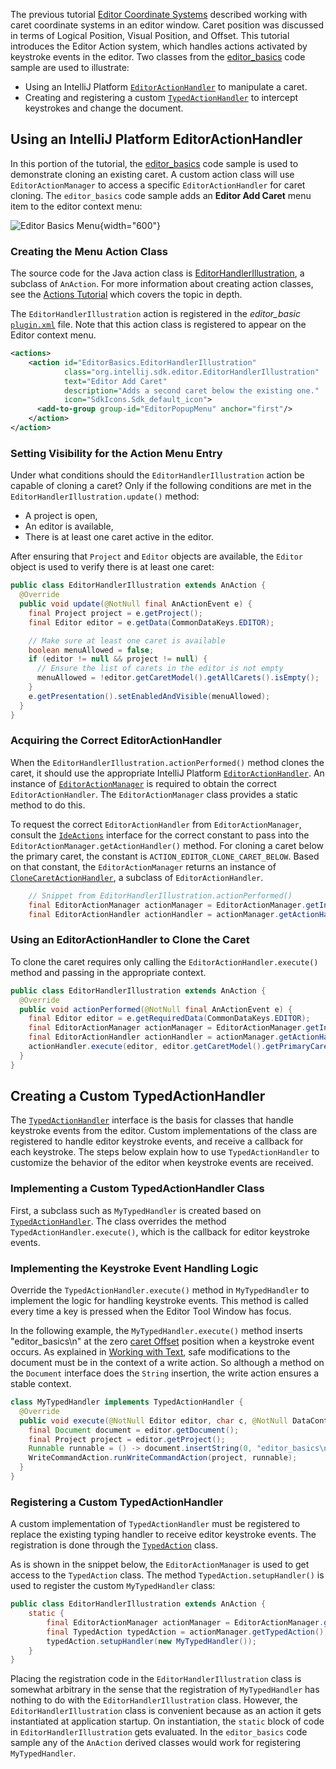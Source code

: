 [//]: # (title: 3. Handling Editor Events)

<!-- Copyright 2000-2020 JetBrains s.r.o. and other contributors. Use of this source code is governed by the Apache 2.0 license that can be found in the LICENSE file. -->

The previous tutorial [Editor Coordinate Systems](coordinates_system.md) described working with caret coordinate systems in an editor window.
Caret position was discussed in terms of Logical Position, Visual Position, and Offset.
This tutorial introduces the Editor Action system, which handles actions activated by keystroke events in the editor.
Two classes from the [editor_basics](https://github.com/JetBrains/intellij-sdk-code-samples/tree/main/editor_basics) code sample are used to illustrate:
* Using an IntelliJ Platform [`EditorActionHandler`](upsource:///platform/platform-api/src/com/intellij/openapi/editor/actionSystem/EditorActionHandler.java) to manipulate a caret.
* Creating and registering a custom [`TypedActionHandler`](upsource:///platform/platform-api/src/com/intellij/openapi/editor/actionSystem/TypedActionHandler.java) to intercept keystrokes and change the document.

## Using an IntelliJ Platform EditorActionHandler
In this portion of the tutorial, the [editor_basics](https://github.com/JetBrains/intellij-sdk-code-samples/tree/main/editor_basics) code sample is used to demonstrate cloning an existing caret.
A custom action class will use `EditorActionManager` to access a specific `EditorActionHandler` for caret cloning.
The `editor_basics` code sample adds an **Editor Add Caret** menu item to the editor context menu:

![Editor Basics Menu](basics.png){width="600"}

### Creating the Menu Action Class
The source code for the Java action class is [EditorHandlerIllustration](https://github.com/JetBrains/intellij-sdk-code-samples/blob/main/editor_basics/src/main/java/org/intellij/sdk/editor/EditorHandlerIllustration.java), a subclass of `AnAction`.
For more information about creating action classes, see the [Actions Tutorial](action_system.md) which covers the topic in depth.

The `EditorHandlerIllustration` action is registered in the _editor_basic_ [`plugin.xml`](https://github.com/JetBrains/intellij-sdk-code-samples/blob/main/editor_basics/src/main/resources/META-INF/plugin.xml) file.
Note that this action class is registered to appear on the Editor context menu.

```xml
<actions>
    <action id="EditorBasics.EditorHandlerIllustration"
            class="org.intellij.sdk.editor.EditorHandlerIllustration"
            text="Editor Add Caret"
            description="Adds a second caret below the existing one."
            icon="SdkIcons.Sdk_default_icon">
      <add-to-group group-id="EditorPopupMenu" anchor="first"/>
    </action>
</action>
```

### Setting Visibility for the Action Menu Entry
Under what conditions should the `EditorHandlerIllustration` action be capable of cloning a caret?
Only if the following conditions are met in the `EditorHandlerIllustration.update()` method:
* A project is open,
* An editor is available,
* There is at least one caret active in the editor.

After ensuring that `Project` and `Editor` objects are available, the `Editor` object is used to verify there is at least one caret:

```java
public class EditorHandlerIllustration extends AnAction {
  @Override
  public void update(@NotNull final AnActionEvent e) {
    final Project project = e.getProject();
    final Editor editor = e.getData(CommonDataKeys.EDITOR);

    // Make sure at least one caret is available
    boolean menuAllowed = false;
    if (editor != null && project != null) {
      // Ensure the list of carets in the editor is not empty
      menuAllowed = !editor.getCaretModel().getAllCarets().isEmpty();
    }
    e.getPresentation().setEnabledAndVisible(menuAllowed);
  }
}
```

### Acquiring the Correct EditorActionHandler
When the `EditorHandlerIllustration.actionPerformed()` method clones the caret, it should use the appropriate IntelliJ Platform [`EditorActionHandler`](upsource:///platform/platform-api/src/com/intellij/openapi/editor/actionSystem/EditorActionHandler.java).
An instance of [`EditorActionManager`](upsource:///platform/platform-api/src/com/intellij/openapi/editor/actionSystem/EditorActionManager.java) is required to obtain the correct `EditorActionHandler`.
The `EditorActionManager` class provides a static method to do this.

To request the correct `EditorActionHandler` from `EditorActionManager`, consult the [`IdeActions`](upsource:///platform/platform-api/src/com/intellij/openapi/actionSystem/IdeActions.java) interface for the correct constant to pass into the `EditorActionManager.getActionHandler()` method.
For cloning a caret below the primary caret, the constant is `ACTION_EDITOR_CLONE_CARET_BELOW`.
Based on that constant, the `EditorActionManager` returns an instance of [`CloneCaretActionHandler`](upsource:///platform/platform-impl/src/com/intellij/openapi/editor/actions/CloneCaretActionHandler.java), a subclass of `EditorActionHandler`.

```java
    // Snippet from EditorHandlerIllustration.actionPerformed()
    final EditorActionManager actionManager = EditorActionManager.getInstance();
    final EditorActionHandler actionHandler = actionManager.getActionHandler(IdeActions.ACTION_EDITOR_CLONE_CARET_BELOW);
```

### Using an EditorActionHandler to Clone the Caret
To clone the caret requires only calling the `EditorActionHandler.execute()` method and passing in the appropriate context.

```java
public class EditorHandlerIllustration extends AnAction {
  @Override
  public void actionPerformed(@NotNull final AnActionEvent e) {
    final Editor editor = e.getRequiredData(CommonDataKeys.EDITOR);
    final EditorActionManager actionManager = EditorActionManager.getInstance();
    final EditorActionHandler actionHandler = actionManager.getActionHandler(IdeActions.ACTION_EDITOR_CLONE_CARET_BELOW);
    actionHandler.execute(editor, editor.getCaretModel().getPrimaryCaret(), e.getDataContext());
  }
}
```

## Creating a Custom TypedActionHandler
The [`TypedActionHandler`](upsource:///platform/platform-api/src/com/intellij/openapi/editor/actionSystem/TypedActionHandler.java) interface is the basis for classes that handle keystroke events from the editor.
Custom implementations of the class are registered to handle editor keystroke events, and receive a callback for each keystroke.
The steps below explain how to use `TypedActionHandler` to customize the behavior of the editor when keystroke events are received.

### Implementing a Custom TypedActionHandler Class
First, a subclass such as `MyTypedHandler` is created based on [`TypedActionHandler`](upsource:///platform/platform-api/src/com/intellij/openapi/editor/actionSystem/TypedActionHandler.java).
The class overrides the method `TypedActionHandler.execute()`, which is the callback for editor keystroke events.

### Implementing the Keystroke Event Handling Logic
Override the `TypedActionHandler.execute()` method in `MyTypedHandler` to implement the logic for handling keystroke events.
This method is called every time a key is pressed when the Editor Tool Window has focus.

In the following example, the `MyTypedHandler.execute()` method inserts "editor_basics\n" at the zero [caret Offset](coordinates_system.md#caret-offset) position when a keystroke event occurs.
As explained in [Working with Text](working_with_text.md#safely-replacing-selected-text-in-the-document), safe modifications to the document must be in the context of a write action.
So although a method on the `Document` interface does the `String` insertion, the write action ensures a stable context.

```java
class MyTypedHandler implements TypedActionHandler {
  @Override
  public void execute(@NotNull Editor editor, char c, @NotNull DataContext dataContext) {
    final Document document = editor.getDocument();
    final Project project = editor.getProject();
    Runnable runnable = () -> document.insertString(0, "editor_basics\n");
    WriteCommandAction.runWriteCommandAction(project, runnable);
  }
}
```

### Registering a Custom TypedActionHandler
A custom implementation of `TypedActionHandler` must be registered to replace the existing typing handler to receive editor keystroke events.
The registration is done through the [`TypedAction`](upsource:///platform/platform-api/src/com/intellij/openapi/editor/actionSystem/TypedAction.java) class.

As is shown in the snippet below, the `EditorActionManager` is used to get access to the `TypedAction` class.
The method `TypedAction.setupHandler()` is used to register the custom `MyTypedHandler` class:

```java
public class EditorHandlerIllustration extends AnAction {
    static {
        final EditorActionManager actionManager = EditorActionManager.getInstance();
        final TypedAction typedAction = actionManager.getTypedAction();
        typedAction.setupHandler(new MyTypedHandler());
    }
}
```

Placing the registration code in the `EditorHandlerIllustration` class is somewhat arbitrary in the sense that the registration of `MyTypedHandler` has nothing to do with the `EditorHandlerIllustration` class.
However, the `EditorHandlerIllustration` class is convenient because as an action it gets instantiated at application startup.
On instantiation, the `static` block of code in `EditorHandlerIllustration` gets evaluated.
In the `editor_basics` code sample any of the `AnAction` derived classes would work for registering `MyTypedHandler`.
